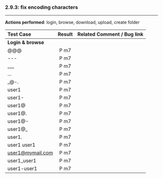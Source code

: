 ###  2.9.3: fix encoding characters

---

**Actions performed**: login, browse, download, upload, create folder

 
| Test Case | Result | Related Comment / Bug link |
| :-------- | :----: | :------------------------- |
|**Login & browse**||||||
| @@@ | P m7 |  |  
| --- | P m7 |  |  
| ___ | P m7 |  | 
| ... | P m7 |  |
| _@-. | P m7 |  |  
| user1 | P m7 |  |  
| user1- | P m7 |  |  
| user1@ | P m7 |  |
| user1@. | P m7 |  |  
| user1@- | P m7 |  |  
| user1@\_ | P m7 |  |    
| user1. | P m7 |  |  
| user1 user1 | P m7 |  | 
| user1@mymail.com | P m7 |  |  
| user1_user1 | P m7 |  |  
| user1-user1 | P m7 |  |  